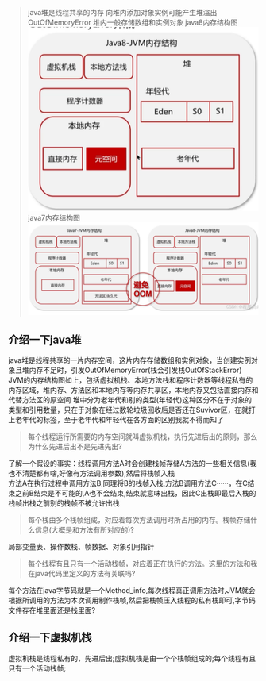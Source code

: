 > java堆是线程共享的内存
> 向堆内添加对象实例可能产生堆溢出OutOfMemoryError
> 堆内一般存储数组和实例对象
> java8内存结构图 ![img.png](img.png)
> java7内存结构图![img_1.png](img_1.png)
## 介绍一下java堆
java堆是线程共享的一片内存空间，这片内存存储数组和实例对象，当创建实例对象且堆内存不足时，引发OutOfMemoryError(栈会引发栈OutOfStackError)
JVM的内存结构图如上，包括虚拟机栈、本地方法栈和程序计数器等线程私有的内存区域，堆内存、方法区和本地内存等内存共享区，本地内存又包括直接内存和代替方法区的原空间
堆中分为老年代和别的类型(年轻代)这种区分不在于对象的类型和引用数量，只在于对象在经过数轮垃圾回收后是否还在Suvivor区，在就打上老年代的标签，至于老年代和年轻代在各方面的区别我就不得而知了

> 每个线程运行所需要的内存空间就叫虚拟机栈，执行先进后出的原则，那么为什么先进后出不是先进先出?

了解一个假设的事实：线程调用方法A时会创建栈帧存储A方法的一些相关信息(我也不清楚都有啥,好像有方法调用参数),然后将栈帧入栈\
方法A在执行过程中调用方法B,同理将B的栈帧入栈,方法B调用方法C······，在C结束之前B结束是不可能的,A也不会结束,结束就意味出栈，因此C出栈即最后入栈的栈帧出栈之前别的栈帧不被允许出栈
> 每个栈由多个栈帧组成，对应着每次方法调用时所占用的内存。栈帧存储什么信息(大概是和方法有所对应的)?

局部变量表、操作数栈、帧数据、对象引用指针
> 每个线程有且只有一个活动栈帧，对应着正在执行的方法。这里的方法和我在java代码里定义的方法有关联吗?

每个方法在java字节码就是一个Method_info,每次线程真正调用方法时,JVM就会根据所调用的方法为本次调用制作栈帧,然后把栈帧压入线程的私有栈即可,字节码文件存在堆里面还是栈里面?
## 介绍一下虚拟机栈
虚拟机栈是线程私有的，先进后出;虚拟机栈是由一个个栈帧组成的;每个线程有且只有一个活动栈帧;